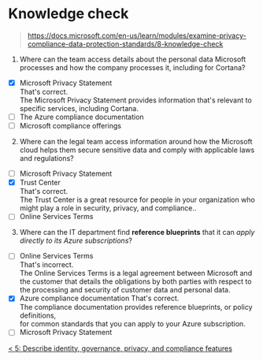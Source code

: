 # Knowledge check

> https://docs.microsoft.com/en-us/learn/modules/examine-privacy-compliance-data-protection-standards/8-knowledge-check

1. Where can the team access details about the personal data Microsoft processes and how the company processes it, including for Cortana?

- [X] Microsoft Privacy Statement \
That's correct. \
The Microsoft Privacy Statement provides information that's relevant to specific services, including Cortana.
- [ ] The Azure compliance documentation
- [ ] Microsoft compliance offerings

2. Where can the legal team access information around how the Microsoft cloud helps them secure sensitive data and comply with applicable laws and regulations?
- [ ] Microsoft Privacy Statement
- [X] Trust Center \
That's correct. \
The Trust Center is a great resource for people in your organization who might play a role in security, privacy, and compliance..
- [ ] Online Services Terms

3. Where can the IT department find **reference blueprints** that it can *apply directly to its Azure subscriptions*?
- [ ] Online Services Terms \
That's incorrect. \
The Online Services Terms is a legal agreement between Microsoft and the customer that details the obligations by both parties with respect to the processing and security of customer data and personal data.
- [x] Azure compliance documentation
That's correct. \
The compliance documentation provides reference blueprints, or policy definitions, \
for common standards that you can apply to your Azure subscription.
- [ ] Microsoft Privacy Statement

[< 5: Describe identity, governance, privacy, and compliance features](./5-lp-az-900.md)
